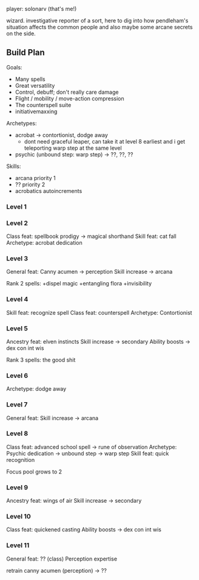 player: solonarv (that's me!)

wizard. investigative reporter of a sort, here to dig into how pendleham's situation affects the common people and also maybe some arcane secrets on the side.

## Build Plan
Goals:
- Many spells
- Great versatility
- Control, debuff; don't really care damage
- Flight / mobility / move-action compression
- The counterspell suite
- initiativemaxxing

Archetypes:
- acrobat -> contortionist, dodge away
	- dont need graceful leaper, can take it at level 8 earliest and i get teleporting warp step at the same level
- psychic (unbound step: warp step) -> ??, ??, ??

Skills:
 - arcana priority 1
 - ?? priority 2
 - acrobatics autoincrements
### Level 1
### Level 2
Class feat: spellbook prodigy -> magical shorthand
Skill feat: cat fall
Archetype: acrobat dedication
### Level 3
General feat: Canny acumen -> perception
Skill increase -> arcana

Rank 2 spells:
+dispel magic
+entangling flora
+invisibility
### Level 4
Skill feat: recognize spell
Class feat: counterspell
Archetype: Contortionist
### Level 5
Ancestry feat: elven instincts
Skill increase -> secondary
Ability boosts -> dex con int wis

Rank 3 spells:
the good shit
### Level 6
Archetype: dodge away
### Level 7
General feat: 
Skill increase -> arcana
### Level 8
Class feat: advanced school spell -> rune of observation
Archetype: Psychic dedication -> unbound step -> warp step
Skill feat: quick recognition

Focus pool grows to 2
### Level 9
Ancestry feat: wings of air
Skill increase -> secondary
### Level 10
Class feat: quickened casting
Ability boosts -> dex con int wis
### Level 11
General feat: ??
(class) Perception expertise

retrain canny acumen (perception) -> ??